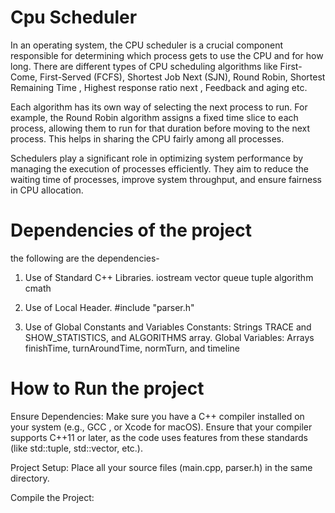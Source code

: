 # Cpu Scheduler
In an operating system, the CPU scheduler is a crucial component responsible for determining which process gets to use the CPU and for how long. There are different types of CPU scheduling algorithms like First-Come, First-Served (FCFS), Shortest Job Next (SJN), Round Robin, Shortest Remaining Time , Highest response ratio next , Feedback and aging etc.

Each algorithm has its own way of selecting the next process to run. For example, the Round Robin algorithm assigns a fixed time slice to each process, allowing them to run for that duration before moving to the next process. This helps in sharing the CPU fairly among all processes.

Schedulers play a significant role in optimizing system performance by managing the execution of processes efficiently. They aim to reduce the waiting time of processes, improve system throughput, and ensure fairness in CPU allocation. 
# Dependencies of the project
the following are the dependencies-
1) Use of Standard C++ Libraries.
iostream
vector
queue
tuple
algorithm
cmath
   
2) Use of Local Header.
   #include "parser.h"
3) Use of Global Constants and Variables
Constants: Strings TRACE and SHOW_STATISTICS, and ALGORITHMS array.
Global Variables: Arrays finishTime, turnAroundTime, normTurn, and timeline
# How to Run the project
Ensure Dependencies:
Make sure you have a C++ compiler installed on your system (e.g., GCC , or Xcode for macOS).
Ensure that your compiler supports C++11 or later, as the code uses features from these standards (like std::tuple, std::vector, etc.).

Project Setup:
Place all your source files (main.cpp, parser.h) in the same directory.

Compile the Project:
